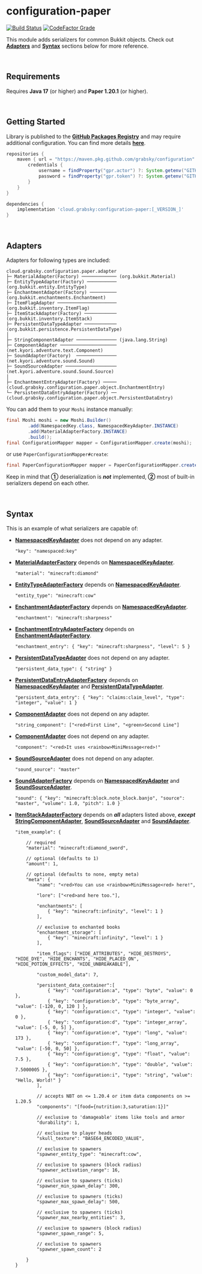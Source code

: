 # configuration-paper
<span>
    <a href=""><img alt="Build Status" src="https://img.shields.io/github/actions/workflow/status/Grabsky/configuration/gradle.yml?style=for-the-badge&logo=github&logoColor=white&label=%20"></a>
    <a href=""><img alt="CodeFactor Grade" src="https://img.shields.io/codefactor/grade/github/Grabsky/configuration/main?style=for-the-badge&logo=codefactor&logoColor=white&label=%20"></a>
</span>
<p></p>

This module adds serializers for common Bukkit objects. Check out **[Adapters](#adapters)** and **[Syntax](#syntax)** sections below for more reference.

<br />

## Requirements
Requires **Java 17** (or higher) and **Paper 1.20.1** (or higher).

<br />

## Getting Started
Library is published to the **[GitHub Packages Registry](https://github.com/Grabsky/configuration/packages/)** and may require additional configuration. You can find more details **[here](https://docs.github.com/en/packages/working-with-a-github-packages-registry/working-with-the-gradle-registry#using-a-published-package)**.
```groovy
repositories {
    maven { url = "https://maven.pkg.github.com/grabsky/configuration"
        credentials {
            username = findProperty("gpr.actor") ?: System.getenv("GITHUB_ACTOR")
            password = findProperty("gpr.token") ?: System.getenv("GITHUB_TOKEN")
        }
    }
}
```

```groovy
dependencies {
    implementation 'cloud.grabsky:configuration-paper:[_VERSION_]'
}
```

<br />

## Adapters
Adapters for following types are included:

```
cloud.grabsky.configuration.paper.adapter
├─ MaterialAdapter(Factory) ───────────── (org.bukkit.Material)
├─ EntityTypeAdapter(Factory) ─────────── (org.bukkit.entity.EntityType)
├─ EnchantmentAdapter(Factory) ────────── (org.bukkit.enchantments.Enchantment)
├─ ItemFlagAdapter ────────────────────── (org.bukkit.inventory.ItemFlag)
├─ ItemStackAdapter(Factory) ──────────── (org.bukkit.inventory.ItemStack)
├─ PersistentDataTypeAdapter ──────────── (org.bukkit.persistence.PersistentDataType)
│
├─ StringComponentAdapter ─────────────── (java.lang.String)
├─ ComponentAdapter ───────────────────── (net.kyori.adventure.text.Component)
├─ SoundAdapter(Factory)  ─────────────── (net.kyori.adventure.sound.Sound)
├─ SoundSourceAdapter ─────────────────── (net.kyori.adventure.sound.Sound.Source)
│
├─ EnchantmentEntryAdapter(Factory) ───── (cloud.grabsky.configuration.paper.object.EnchantmentEntry)
└─ PersistentDataEntryAdapter(Factory) ── (cloud.grabsky.configuration.paper.object.PersistentDataEntry)
```

You can add them to your `Moshi` instance manually:
```java
final Moshi moshi = new Moshi.Builder()
        .add(NamespacedKey.class, NamespacedKeyAdapter.INSTANCE)
        .add(MaterialAdapterFactory.INSTANCE)
        .build();
final ConfigurationMapper mapper = ConfigurationMapper.create(moshi);
```

or use `PaperConfigurationMapper#create`:
```java
final PaperConfigurationMapper mapper = PaperConfigurationMapper.create();
```

Keep in mind that **①** deserialization is ***not*** implemented, **②** most of built-in serializers depend on each other.

<br />

## Syntax
This is an example of what serializers are capable of:

- **[NamespacedKeyAdapter](#adapters)** does not depend on any adapter.

  ```json5
  "key": "namespaced:key"
  ```
- **[MaterialAdapterFactory](#adapters)** depends on **[NamespacedKeyAdapter](#adapters)**.

  ```json5
  "material": "minecraft:diamond"
  ```
- **[EntityTypeAdapterFactory](#adapters)** depends on **[NamespacedKeyAdapter](#adapters)**.

  ```json5
  "entity_type": "minecraft:cow"
  ```
- **[EnchantmentAdapterFactory](#adapters)** depends on **[NamespacedKeyAdapter](#adapters)**.

  ```json5
  "enchantment": "minecraft:sharpness"
  ```
- **[EnchantmentEntryAdapterFactory](#adapters)** depends on **[EnchantmentAdapterFactory](#adapters)**.

  ```json5
  "enchantment_entry": { "key": "minecraft:sharpness", "level": 5 }
  ```
- **[PersistentDataTypeAdapter](#adapters)** does not depend on any adapter.

  ```json5
  "persistent_data_type": { "string" }
  ```
- **[PersistentDataEntryAdapterFactory](#adapters)** depends on **[NamespacedKeyAdapter](#adapters)** and **[PersistentDataTypeAdapter](#adapters)**.

  ```json5
  "persistent_data_entry": { "key": "claims:claim_level", "type": "integer", "value": 1 }
  ```
- **[ComponentAdapter](#adapters)** does not depend on any adapter.

  ```json5
  "string_component": ["<red>First Line", "<green>Second Line"]  
  ```
- **[ComponentAdapter](#adapters)** does not depend on any adapter.

  ```json5
  "component": "<red>It uses <rainbow>MiniMessage<red>!"
  ```
- **[SoundSourceAdapter](#adapters)** does not depend on any adapter.

  ```json5
  "sound_source": "master"
  ```
- **[SoundAdapterFactory](#adapters)** depends on **[NamespacedKeyAdapter](#adapters)** and **[SoundSourceAdapter](#adapters)**.

  ```json5
  "sound": { "key": "minecraft:block.note_block.banjo", "source": "master", "volume": 1.0, "pitch": 1.0 }
  ```
- **[ItemStackAdapterFactory](#adapters)** depends on ***all*** adapters listed above, ***except*** **[StringComponentAdapter](#adapters)**, **[SoundSourceAdapter](#adapters)** and **[SoundAdapter](#adapters)**.

  ```json5
  "item_example": {

      // required
      "material": "minecraft:diamond_sword",

      // optional (defaults to 1)
      "amount": 1,

      // optional (defaults to none, empty meta)
      "meta": {
          "name": "<red>You can use <rainbow>MiniMessage<red> here!",

          "lore": ["<red>and here too."],

          "enchantments": [
              { "key": "minecraft:infinity", "level": 1 }
          ],

          // exclusive to enchanted books
          "enchantment_storage": [
              { "key": "minecraft:infinity", "level": 1 }
          ],

          "item_flags": ["HIDE_ATTRIBUTES", "HIDE_DESTROYS", "HIDE_DYE", "HIDE_ENCHANTS", "HIDE_PLACED_ON", "HIDE_POTION_EFFECTS", "HIDE_UNBREAKABLE"],

          "custom_model_data": 7,

          "persistent_data_container":[
              { "key": "configuration:a", "type": "byte", "value": 0 },
              { "key": "configuration:b", "type": "byte_array", "value": [-120, 0, 120 ] },
              { "key": "configuration:c", "type": "integer", "value": 0 },
              { "key": "configuration:d", "type": "integer_array", "value": [-5, 0, 5] },
              { "key": "configuration:e", "type": "long", "value": 173 },
              { "key": "configuration:f", "type": "long_array", "value": [-50, 0, 50] },
              { "key": "configuration:g", "type": "float", "value": 7.5 },
              { "key": "configuration:h", "type": "double", "value": 7.5000005 },
              { "key": "configuration:i", "type": "string", "value": "Hello, World!" }
          ],
  
          // accepts NBT on <= 1.20.4 or item data components on >= 1.20.5
          "components": "[food={nutrition:3,saturation:1}]"

          // exclusive to 'damageable' items like tools and armor
          "durability": 1,

          // exclusive to player heads
          "skull_texture": "BASE64_ENCODED_VALUE",

          // exclusive to spawners
          "spawner_entity_type": "minecraft:cow",

          // exclusive to spawners (block radius)
          "spawner_activation_range": 16,

          // exclusive to spawners (ticks)
          "spawner_min_spawn_delay": 300,

          // exclusive to spawners (ticks)
          "spawner_max_spawn_delay": 500,

          // exclusive to spawners (ticks)
          "spawner_max_nearby_entities": 3,

          // exclusive to spawners (block radius)
          "spawner_spawn_range": 5,

          // exclusive to spawners
          "spawner_spawn_count": 2

      }
  }
  ```

